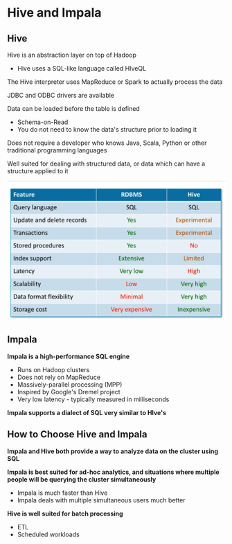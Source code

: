 # Hive and Impala

## Hive

Hive is an abstraction layer on top of Hadoop

* Hive uses a SQL-like language called HIveQL

The Hive interpreter uses MapReduce or Spark to actually process the data

JDBC and ODBC drivers are available

Data can be loaded before the table is defined

* Schema-on-Read
* You do not need to know the data's structure prior to loading it

Does not require a developer who knows Java, Scala, Python or other traditional programming languages

Well suited for dealing with structured data, or data which can have a structure applied to it

![](../.gitbook/assets/image%20%2828%29.png)

## Impala

**Impala is a high-performance SQL engine**

* Runs on Hadoop clusters
* Does not rely on MapReduce
* Massively-parallel processing \(MPP\)
* Inspired by Google's Dremel project
* Very low latency - typically measured in milliseconds

**Impala supports a dialect of SQL very similar to HIve's**

## **How to Choose Hive and Impala**

**Impala and Hive both provide a way to analyze data on the cluster using SQL**

**Impala is best suited for ad-hoc analytics, and situations where multiple people will be querying the cluster simultaneously**

* Impala is much faster than Hive
* Impala deals with multiple simultaneous users much better

**Hive is well suited for batch processing**

* ETL
* Scheduled workloads

